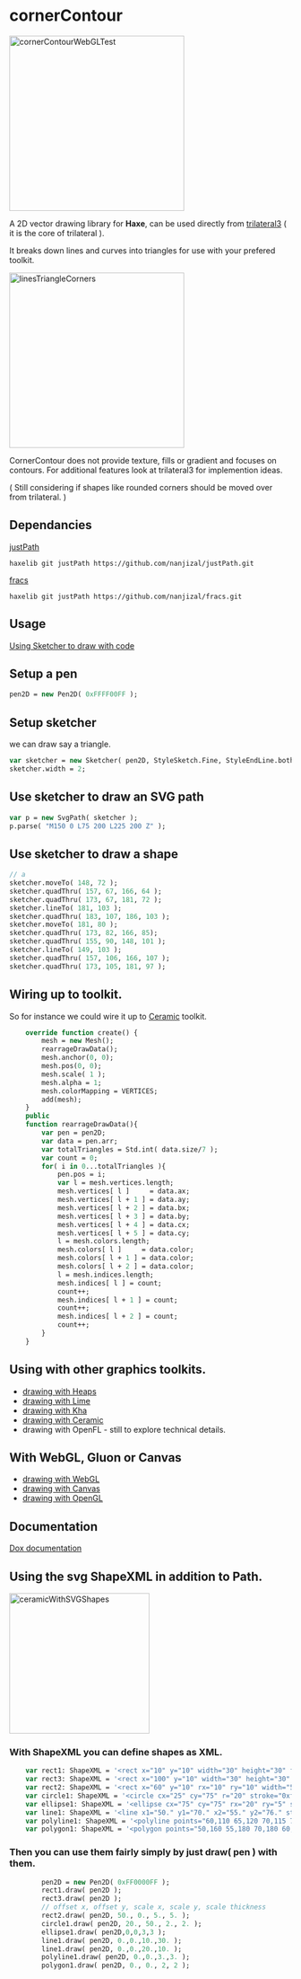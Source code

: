 # cornerContour
<img width="312" alt="cornerContourWebGLTest" src="https://user-images.githubusercontent.com/20134338/129176704-f2efc633-e5bb-4c81-b6d3-4169be28bbad.png">

A 2D vector drawing library for **Haxe**, can be used directly from [trilateral3](https://github.com/nanjizal/trilateral3) ( it is the core of trilateral ).
  
It breaks down lines and curves into triangles for use with your prefered toolkit.

<img width="312" alt="linesTriangleCorners" src="https://user-images.githubusercontent.com/20134338/129178177-05f65df8-c780-40ab-829d-e92e0221fc7c.png">

CornerContour does not provide texture, fills or gradient and focuses on contours. For additional features look at trilateral3 for implemention ideas.
  
( Still considering if shapes like rounded corners should be moved over from trilateral. )
  
## Dependancies
[ justPath ](https://github.com/nanjizal/justPath)
  
```haxelib git justPath https://github.com/nanjizal/justPath.git```
  
[ fracs ](https://github.com/nanjizal/fracs)

```haxelib git justPath https://github.com/nanjizal/fracs.git```

## Usage
[Using Sketcher to draw with code](readMore/sketcher.md#sketcher---drawing-with-cornercontour)

## Setup a pen
```Haxe
pen2D = new Pen2D( 0xFFFF00FF );
```
## Setup sketcher
we can draw say a triangle.
```Haxe
var sketcher = new Sketcher( pen2D, StyleSketch.Fine, StyleEndLine.both );
sketcher.width = 2;
```
## Use sketcher to draw an SVG path
```Haxe
var p = new SvgPath( sketcher );
p.parse( "M150 0 L75 200 L225 200 Z" );
```
## Use sketcher to draw a shape
```Haxe
// a
sketcher.moveTo( 148, 72 );
sketcher.quadThru( 157, 67, 166, 64 );
sketcher.quadThru( 173, 67, 181, 72 );
sketcher.lineTo( 181, 103 );
sketcher.quadThru( 183, 107, 186, 103 );
sketcher.moveTo( 181, 80 );
sketcher.quadThru( 173, 82, 166, 85);
sketcher.quadThru( 155, 90, 148, 101 ); 
sketcher.lineTo( 149, 103 );
sketcher.quadThru( 157, 106, 166, 107 );
sketcher.quadThru( 173, 105, 181, 97 );
```
## Wiring up to toolkit.
So for instance we could wire it up to [Ceramic](https://jeremyfa.com/what-is-ceramic-engine/) toolkit.
```Haxe
    override function create() {
        mesh = new Mesh();
        rearrageDrawData();
        mesh.anchor(0, 0);
        mesh.pos(0, 0);
        mesh.scale( 1 );
        mesh.alpha = 1;
        mesh.colorMapping = VERTICES;
        add(mesh);
    }
    public
    function rearrageDrawData(){
        var pen = pen2D;
        var data = pen.arr;
        var totalTriangles = Std.int( data.size/7 );
        var count = 0;
        for( i in 0...totalTriangles ){
            pen.pos = i;
            var l = mesh.vertices.length;
            mesh.vertices[ l ]     = data.ax;
            mesh.vertices[ l + 1 ] = data.ay;
            mesh.vertices[ l + 2 ] = data.bx;
            mesh.vertices[ l + 3 ] = data.by;
            mesh.vertices[ l + 4 ] = data.cx;
            mesh.vertices[ l + 5 ] = data.cy;
            l = mesh.colors.length;
            mesh.colors[ l ]     = data.color;
            mesh.colors[ l + 1 ] = data.color;
            mesh.colors[ l + 2 ] = data.color;
            l = mesh.indices.length;
            mesh.indices[ l ] = count;
            count++;
            mesh.indices[ l + 1 ] = count;
            count++;
            mesh.indices[ l + 2 ] = count;
            count++;
        }
    }
```
## Using with other graphics toolkits.

- [ drawing with Heaps ](https://github.com/nanjizal/cornerContourHeapsTest)
- [ drawing with Lime ](https://github.com/nanjizal/cornerContourLimeTest)
- [ drawing with Kha ](https://github.com/nanjizal/cornerContourKhaGraphics4Test)
- [ drawing with Ceramic ](https://github.com/nanjizal/cornerContourCeramicTest)
- drawing with OpenFL - still to explore technical details.

## With WebGL, Gluon or Canvas
- [ drawing with WebGL ](https://github.com/nanjizal/cornerContourWebGLTest)
- [ drawing with Canvas ](https://github.com/nanjizal/cornerContourCanvasTest)
- [ drawing with OpenGL ](https://github.com/nanjizal/cornerContourGluonTest)

## Documentation
[ Dox documentation](https://nanjizal.github.io/cornerContour/pages/)
  
  
  
## Using the svg ShapeXML in addition to Path.
  
  
<img width="250" alt="ceramicWithSVGShapes" src="https://user-images.githubusercontent.com/20134338/130990212-afcf00cc-a2b6-4dd8-a879-e62f2d0496bf.png">
  
  
### With ShapeXML you can define shapes as XML.
```Haxe
    var rect1: ShapeXML = '<rect x="10" y="10" width="30" height="30" fill="0xffFF0000"/>';
    var rect3: ShapeXML = '<rect x="100" y="10" width="30" height="30" stroke="0xffffc000" stroke_width="5"/>';
    var rect2: ShapeXML = '<rect x="60" y="10" rx="10" ry="10" width="50" height="30" stroke="0xff000000" fill="0xffff0000" stroke_width="5"/>';
    var circle1: ShapeXML = '<circle cx="25" cy="75" r="20" stroke="0xffFF0000" fill="0xff00ff00" stroke_width="5"/>';
    var ellipse1: ShapeXML = '<ellipse cx="75" cy="75" rx="20" ry="5" stroke="0xffFF0000" fill="0xff0000ff" stroke_width="5"/>';
    var line1: ShapeXML = '<line x1="50." y1="70." x2="55." y2="76." stroke="0xffFF7F00" stroke_width="5"/>';
    var polyline1: ShapeXML = '<polyline points="60,110 65,120 70,115 75,130 80,125 85,140 90,135 95,150 100,145" stroke="0xffFF7F00" stroke_width="3"/>';
    var polygon1: ShapeXML = '<polygon points="50,160 55,180 70,180 60,190 65,205 50,195 35,205 40,190 30,180 45,180" stroke="0xffFF0f0f" fill="0xff00ff00" stroke_width="1"/>';
```

### Then you can use them fairly simply by just **draw( pen )** with them.
``` Haxe
        pen2D = new Pen2D( 0xFF0000FF );
        rect1.draw( pen2D );
        rect3.draw( pen2D );
        // offset x, offset y, scale x, scale y, scale thickness
        rect2.draw( pen2D, 50., 0., 5., 5. );
        circle1.draw( pen2D, 20., 50., 2., 2. );
        ellipse1.draw( pen2D,0,0,3,3 );
        line1.draw( pen2D, 0.,0.,10.,30. );
        line1.draw( pen2D, 0.,0.,20.,10. );
        polyline1.draw( pen2D, 0.,0.,3.,3. );
        polygon1.draw( pen2D, 0., 0., 2, 2 );
 ```
 
